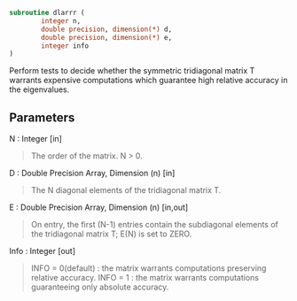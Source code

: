 ```fortran
subroutine dlarrr (
		integer n,
		double precision, dimension(*) d,
		double precision, dimension(*) e,
		integer info
)
```

 Perform tests to decide whether the symmetric tridiagonal matrix T
 warrants expensive computations which guarantee high relative accuracy
 in the eigenvalues.

## Parameters
N : Integer [in]
> The order of the matrix. N > 0.

D : Double Precision Array, Dimension (n) [in]
> The N diagonal elements of the tridiagonal matrix T.

E : Double Precision Array, Dimension (n) [in,out]
> On entry, the first (N-1) entries contain the subdiagonal
> elements of the tridiagonal matrix T; E(N) is set to ZERO.

Info : Integer [out]
> INFO = 0(default) : the matrix warrants computations preserving
> relative accuracy.
> INFO = 1          : the matrix warrants computations guaranteeing
> only absolute accuracy.

